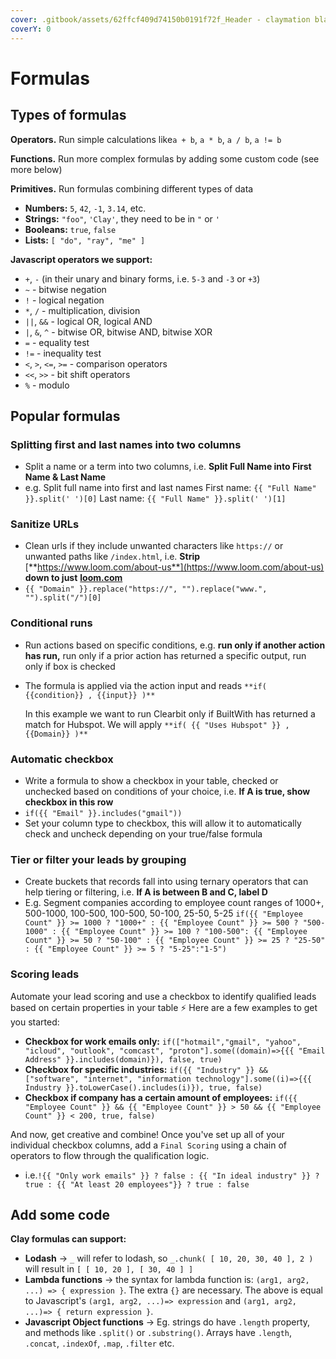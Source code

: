```yaml
---
cover: .gitbook/assets/62ffcf409d74150b0191f72f_Header - claymation black (2).png
coverY: 0
---
```


# Formulas

## Types of formulas

**Operators.** Run simple calculations like`a + b`, `a * b`, `a / b`, `a != b`

**Functions.** Run more complex formulas by adding some custom code (see more below)

**Primitives.** Run formulas combining different types of data

* **Numbers:** `5`, `42`, `-1`, `3.14`, etc.
* **Strings:** `"foo"`, `'Clay'`, they need to be in `"` or `'`
* **Booleans:** `true`, `false`
* **Lists:** `[ "do", "ray", "me" ]`

**Javascript operators we support:**&#x20;

* `+`, `-` (in their unary and binary forms, i.e. `5-3` and `-3` or `+3`)
* `~` - bitwise negation
* `!` - logical negation
* `*`, `/` - multiplication, division
* `||`, `&&` - logical OR, logical AND
* `|`, `&`, `^` - bitwise OR, bitwise AND, bitwise XOR
* `=` - equality test
* `!=` - inequality test
* `<`, `>`, `<=`, `>=` - comparison operators
* `<<`, `>>` - bit shift operators
* `%` - modulo

## Popular formulas

### **Splitting first and last names into two columns**

* Split a name or a term into two columns, i.e. **Split Full Name into First Name & Last Name**
* e.g. Split full name into first and last names First name: `{{ "Full Name" }}.split(' ')[0]` Last name: `{{ "Full Name" }}.split(' ')[1]`

### **Sanitize URLs**

* Clean urls if they include unwanted characters like `https://` or unwanted paths like `/index.html`, i.e. **Strip** [**https://www.loom.com/about-us**](https://www.loom.com/about-us) **down to just** [**loom.com**](http://loom.com)
* `{{ "Domain" }}.replace("https://", "").replace("www.", "").split("/")[0]`

### Conditional runs

* Run actions based on specific conditions, e.g. **run only if another action has run,** run only if a prior action has returned a specific output, run only if box is checked
*   The formula is applied via the action input and reads `**if( {{condition}} , {{input}} )**`

    In this example we want to run Clearbit only if BuiltWith has returned a match for Hubspot. We will apply `**if( {{ "Uses Hubspot" }} , {{Domain}} )**`

### **Automatic checkbox**

* Write a formula to show a checkbox in your table, checked or unchecked based on conditions of your choice, i.e. **If A is true, show checkbox in this row**
* `if({{ "Email" }}.includes("gmail"))`
* Set your column type to checkbox, this will allow it to automatically check and uncheck depending on your true/false formula

### **Tier or filter your leads by grouping**

* Create buckets that records fall into using ternary operators that can help tiering or filtering, i.e. **If A is between B and C, label D**
* E.g. Segment companies according to employee count ranges of 1000+, 500-1000, 100-500, 100-500, 50-100, 25-50, 5-25 `if({{ "Employee Count" }} >= 1000 ? "1000+" : {{ "Employee Count" }} >= 500 ? "500-1000" : {{ "Employee Count" }} >= 100 ? "100-500": {{ "Employee Count" }} >= 50 ? "50-100" : {{ "Employee Count" }} >= 25 ? "25-50" : {{ "Employee Count" }} >= 5 ? "5-25":"1-5")`

### Scoring leads

Automate your lead scoring and use a checkbox to identify qualified leads based on certain properties in your table ⚡️ Here are a few examples to get you started:

* **Checkbox for work emails only:** `if(["hotmail","gmail", "yahoo", "icloud", "outlook", "comcast", "proton"].some((domain)=>{{{ "Email Address" }}.includes(domain)}), false, true)`
* **Checkbox for specific industries:** `if({{ "Industry" }} && ["software", "internet", "information technology"].some((i)=>{{{ Industry }}.toLowerCase().includes(i)}), true, false)`
* **Checkbox if company has a certain amount of employees:** `if({{ "Employee Count" }} && {{ "Employee Count" }} > 50 && {{ "Employee Count" }} < 200, true, false)`

And now, get creative and combine! Once you've set up all of your individual checkbox columns, add a `Final Scoring` using a chain of operators to flow through the qualification logic.

* i.e.`!{{ "Only work emails" }} ? false : {{ "In ideal industry" }} ? true : {{ "At least 20 employees"}} ? true : false`

## Add some code

**Clay formulas can support:**

* **Lodash** → `_` will refer to lodash, so `_.chunk( [ 10, 20, 30, 40 ], 2 )` will result in `[ [ 10, 20 ], [ 30, 40 ] ]`
* **Lambda functions** → the syntax for lambda function is: `(arg1, arg2, ...) => { expression }`. The extra `{}` are necessary. The above is equal to Javascript's `(arg1, arg2, ...)=> expression` and `(arg1, arg2, ...)=> { return expression }`.
* **Javascript Object functions** → Eg. strings do have `.length` property, and methods like `.split()` or `.substring()`. Arrays have `.length`, `.concat`, `.indexOf`, `.map`, `.filter` etc.
